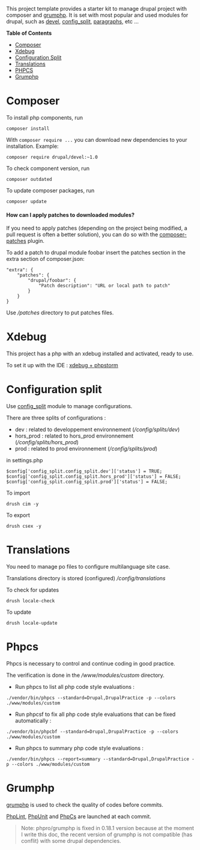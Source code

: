 This project template provides a starter kit to manage drupal project with composer and [grumphp](https://github.com/phpro/grumphp).
It is set with most popular and used modules for drupal, such as [devel](https://www.drupal.org/project/devel), [config_split](https://www.drupal.org/project/config_split), [paragraphs](https://www.drupal.org/project/paragraphs), etc ...

**Table of Contents**

- [Composer](#composer)
- [Xdebug](#xdebug)
- [Configuration Split](#configuration-split)
- [Translations](#translations)
- [PHPCS](#phpcs)
- [Grumphp](#grumphp)

# Composer

To install php components, run

```
composer install
```

With `composer require ...` you can download new dependencies to your
installation.
Example:
```
composer require drupal/devel:~1.0
```

To check component version, run

```
composer outdated
```

To update composer packages, run

```
composer update
```

#### How can I apply patches to downloaded modules?

If you need to apply patches (depending on the project being modified, a pull
request is often a better solution), you can do so with the
[composer-patches](https://github.com/cweagans/composer-patches) plugin.

To add a patch to drupal module foobar insert the patches section in the extra
section of composer.json:
```
"extra": {
    "patches": {
        "drupal/foobar": {
            "Patch description": "URL or local path to patch"
        }
    }
}
```

Use _/patches_ directory to put patches files.

# Xdebug

This project has a php with an xdebug installed and activated, ready to use.

To set it up with the IDE : [xdebug + phpstorm](https://www.jetbrains.com/help/phpstorm/configuring-xdebug.html)


# Configuration split

Use [config_split](https://www.drupal.org/project/config_split) module to manage configurations.

There are three splits of configurations :
- dev : related to developpement environnement (_/config/splits/dev_)
- hors_prod : related to hors_prod environnement (_/config/splits/hors_prod_)
- prod : related to prod environnement (_/config/splits/prod_)

in settings.php

```
$config['config_split.config_split.dev']['status'] = TRUE;
$config['config_split.config_split.hors_prod']['status'] = FALSE;
$config['config_split.config_split.prod']['status'] = FALSE;
```

To import

```
drush cim -y
```

To export

```
drush csex -y
```


# Translations

You need to manage po files to configure multilanguage site case.

Translations directory is stored (configured) _/config/translations_

To check for updates

```
drush locale-check
```

To update

```
drush locale-update
```


# Phpcs

Phpcs is necessary to control and continue coding in good practice.

The verification is done in the _/www/modules/custom_ directory.

- Run phpcs to list all php code style evaluations :

```
./vendor/bin/phpcs --standard=Drupal,DrupalPractice -p --colors ./www/modules/custom
```

- Run phpcsf to fix all php code style evaluations that can be fixed automatically :

```
./vendor/bin/phpcbf --standard=Drupal,DrupalPractice -p --colors ./www/modules/custom
```

- Run phpcs to summary php code style evaluations :

```
./vendor/bin/phpcs --report=summary --standard=Drupal,DrupalPractice -p --colors ./www/modules/custom
```

# Grumphp

[grumphp](https://github.com/phpro/grumphp) is used to check the quality of codes before commits.

[PhpLint](https://github.com/phpro/grumphp/blob/master/doc/tasks/phplint.md), [PhpUnit](https://github.com/phpro/grumphp/blob/master/doc/tasks/phplint.md) and [PhpCs](https://github.com/phpro/grumphp/blob/master/doc/tasks/phpcs.md) are launched at each commit.

> Note: phpro/grumphp is fixed in 0.18.1 version because at the moment I write this doc, the recent version of grumphp is not compatible (has conflit) with some drupal dependencies.
